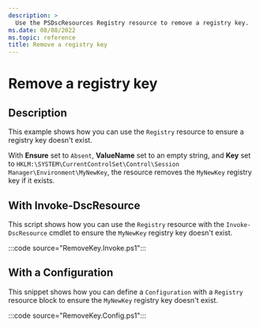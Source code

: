 ```yaml
---
description: >
  Use the PSDscResources Registry resource to remove a registry key.
ms.date: 08/08/2022
ms.topic: reference
title: Remove a registry key
---
```


# Remove a registry key

## Description

This example shows how you can use the `Registry` resource to ensure a registry key doesn't exist.

With **Ensure** set to `Absent`, **ValueName** set to an empty string, and **Key** set to
`HKLM:\SYSTEM\CurrentControlSet\Control\Session Manager\Environment\MyNewKey`, the resource removes
the `MyNewKey` registry key if it exists.

## With Invoke-DscResource

This script shows how you can use the `Registry` resource with the `Invoke-DscResource` cmdlet to
ensure the `MyNewKey` registry key doesn't exist.

:::code source="RemoveKey.Invoke.ps1":::

## With a Configuration

This snippet shows how you can define a `Configuration` with a `Registry` resource block to ensure
the `MyNewKey` registry key doesn't exist.

:::code source="RemoveKey.Config.ps1":::
